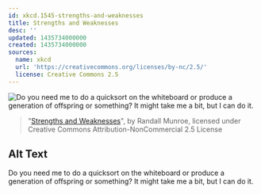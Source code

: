 ```yaml
---
id: xkcd.1545-strengths-and-weaknesses
title: Strengths and Weaknesses
desc: ''
updated: 1435734000000
created: 1435734000000
sources:
  name: xkcd
  url: 'https://creativecommons.org/licenses/by-nc/2.5/'
  license: Creative Commons 2.5
---
```

![Do you need me to do a quicksort on the whiteboard or produce a generation of offspring or something? It might take me a bit, but I can do it.](https://imgs.xkcd.com/comics/strengths_and_weaknesses.png)
> "[Strengths and Weaknesses](https://xkcd.com/1545/)", by Randall Munroe, licensed under Creative Commons Attribution-NonCommercial 2.5 License

## Alt Text
Do you need me to do a quicksort on the whiteboard or produce a generation of offspring or something? It might take me a bit, but I can do it.
